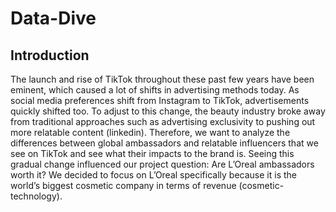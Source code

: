 # Data-Dive
## Introduction

The launch and rise of TikTok throughout these past few years have been eminent, which caused a lot of shifts in advertising methods today. As social media preferences shift from Instagram to TikTok, advertisements quickly shifted too. To adjust to this change, the beauty industry broke away from traditional approaches such as advertising exclusivity to pushing out more relatable content (linkedin). Therefore, we want to analyze the differences between global ambassadors and relatable influencers that we see on TikTok and see what their impacts to the brand is. Seeing this gradual change influenced our project question: Are L’Oreal ambassadors worth it? We decided to focus on L’Oreal specifically because it is the world’s biggest cosmetic company in terms of revenue (cosmetic-technology). 
